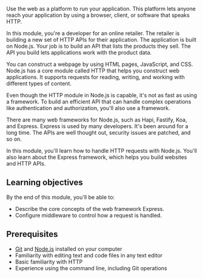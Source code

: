 Use the web as a platform to run your application. This platform lets anyone reach your application by using a browser, client, or software that speaks HTTP.

In this module, you're a developer for an online retailer. The retailer is building a new set of HTTP APIs for their application. The application is built on Node.js. Your job is to build an API that lists the products they sell. The API you build lets applications work with the product data.

You can construct a webpage by using HTML pages, JavaScript, and CSS. Node.js has a core module called HTTP that helps you construct web applications. It supports requests for reading, writing, and working with different types of content.

Even though the HTTP module in Node.js is capable, it's not as fast as using a framework. To build an efficient API that can handle complex operations like authentication and authorization, you'll also use a framework.

There are many web frameworks for Node.js, such as Hapi, Fastify, Koa, and Express. Express is used by many developers. It's been around for a long time. The APIs are well thought out, security issues are patched, and so on.

In this module, you'll learn how to handle HTTP requests with Node.js. You'll also learn about the Express framework, which helps you build websites and HTTP APIs.

## Learning objectives

By the end of this module, you'll be able to:

- Describe the core concepts of the web framework Express.
- Configure middleware to control how a request is handled.

## Prerequisites

- [Git](https://git-scm.com/?azure-portal=true) and [Node.js](https://nodejs.org/en/?azure-portal=true) installed on your computer
- Familiarity with editing text and code files in any text editor
- Basic familiarity with HTTP
- Experience using the command line, including Git operations
